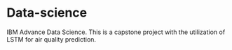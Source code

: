 # Data-science
IBM Advance Data Science. 
This is a capstone project with the utilization of LSTM for air quality prediction. 
